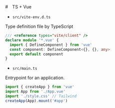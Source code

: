 #　TS + Vue

* `src/vite-env.d.ts`

Type definition file by TypeScript
```ts
/// <reference types="vite/client" />
declare module '*.vue' {
  import { DefineComponent } from 'vue'
  const component: DefineComponent<{}, {}, any>
  export default component
}
```
* `src/main.ts`

Entrypoint for an application.
```ts
import { createApp } from 'vue'
import App from './App.vue'
import './style.css' // Tailwind 
createApp(App).mount('#app')
```